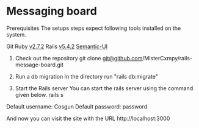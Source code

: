 # **Messaging board**

Prerequisites
The setups steps expect following tools installed on the system.

Git
Ruby [v2.7.2](https://ruby-doc.org/core-2.7.2/)
Rails [v5.4.2](https://guides.rubyonrails.org/v5.0/)
[Semantic-UI](https://semantic-ui.com)

1. Check out the repository
git clone git@github.com/MisterCxmpy/rails-message-board.git

2. Run a db migration
In the directory run "rails db:migrate"

3. Start the Rails server
You can start the rails server using the command given below.
rails s

Default username: Cosgun
Default password: password

And now you can visit the site with the URL http://localhost:3000
